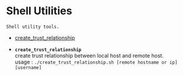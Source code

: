 
# Shell Utilities
`Shell utility tools.`

- [create_trust_relationship](#1)

- **`create_trust_relationship`**<span id="1"></span>
  </br>create trust relationship between local host and remote host.
  </br>usage :  ```./create_trust_relationship.sh [remote hostname or ip] [username]```
